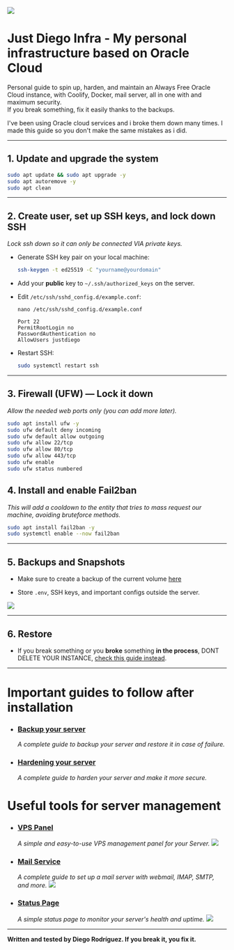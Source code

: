 
![](https://marketingcube.com.au/wp-content/uploads/2014/02/BANNER-Oracle-CloudWorld-760pxl-wide.jpeg)
# Just Diego Infra - My personal infrastructure based on Oracle Cloud

Personal guide to spin up, harden, and maintain an Always Free Oracle Cloud instance, with Coolify, Docker, mail server, all in one with and maximum security.  
If you break something, fix it easily thanks to the backups.

I've been using Oracle cloud services and i broke them down many times. I made this guide so you don't make the same mistakes as i did.


---

## 1. Update and upgrade the system

```bash
sudo apt update && sudo apt upgrade -y
sudo apt autoremove -y
sudo apt clean
```

----------

## 2. Create user, set up SSH keys, and lock down SSH
*Lock ssh down so it can only be connected VIA private keys.*

-   Generate SSH key pair on your local machine:
    
    ```bash
    ssh-keygen -t ed25519 -C "yourname@yourdomain"
    
    ```
    
-   Add your **public** key to `~/.ssh/authorized_keys` on the server.
    
-   Edit `/etc/ssh/sshd_config.d/example.conf`:
    ```
    nano /etc/ssh/sshd_config.d/example.conf
    ```    

    ```
    Port 22
    PermitRootLogin no
    PasswordAuthentication no
    AllowUsers justdiego
    
    ```
    
-   Restart SSH:
    
    ```bash
    sudo systemctl restart ssh
    ```
    

----------

## 3. Firewall (UFW) — Lock it down

*Allow the needed web ports only (you can add more later).*

```bash
sudo apt install ufw -y
sudo ufw default deny incoming
sudo ufw default allow outgoing
sudo ufw allow 22/tcp
sudo ufw allow 80/tcp
sudo ufw allow 443/tcp
sudo ufw enable
sudo ufw status numbered

```


## 4. Install and enable Fail2ban

*This will add a cooldown to the entity that tries to mass request our machine, avoiding bruteforce methods.*

```bash
sudo apt install fail2ban -y
sudo systemctl enable --now fail2ban
```
----------


## 5. Backups and Snapshots

-   Make sure to create a backup of the current volume [here](https://cloud.oracle.com/compute/instances) 
    
-   Store `.env`, SSH keys, and important configs outside the server.

![](https://imgur.com/jSEO16t.png)
    

----------

## 6. Restore

-   If you break something or you **broke** something **in the process**, DONT DELETE YOUR INSTANCE, [check this guide instead](./guides/troubleshooting/reinstall-everything.md).
    
----------

# Important guides to follow after installation

- ### [Backup your server](./guides/backup/README.md)
    *A complete guide to backup your server and restore it in case of failure.*

- ### [Hardening your server](./guides/hardening/README.md)
    *A complete guide to harden your server and make it more secure.*



# Useful tools for server management
- ### [VPS Panel](./guides/extras/vps-panel/README.md)
  *A simple and easy-to-use VPS management panel for your Server.*
![](https://imgur.com/XRZ7DP7.png)
- ### [Mail Service](./guides/extras/mail/README.md)
    *A complete guide to set up a mail server with webmail, IMAP, SMTP, and more.*
![](https://imgur.com/BFSeSem.png)
- ### [Status Page](./guides/extras/uptime-status/README.md)
    *A simple status page to monitor your server's health and uptime.*
![](https://imgur.com/DwaRLHK.png)


----------

**Written and tested by Diego Rodríguez. If you break it, you fix it.**